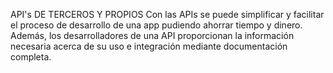 API's DE TERCEROS Y PROPIOS
Con las APIs se puede simplificar y facilitar el proceso de desarrollo de una app pudiendo ahorrar tiempo y dinero. 
Además, los desarrolladores de una API proporcionan la información necesaria acerca de su uso e integración mediante documentación completa.
